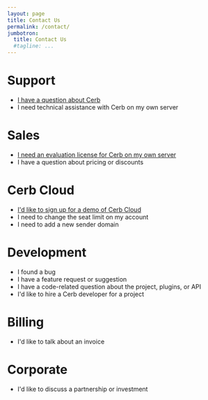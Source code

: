 ```yaml
---
layout: page
title: Contact Us
permalink: /contact/
jumbotron: 
  title: Contact Us
  #tagline: ...
---
```


# Support

- <a href="/contact/support/">I have a question about Cerb</a>
- I need technical assistance with Cerb on my own server

# Sales

- <a href="/contact/evaluation-license">I need an evaluation license for Cerb on my own server</a>
- I have a question about pricing or discounts

# Cerb Cloud

- <a href="/demo/">I'd like to sign up for a demo of Cerb Cloud</a>
- I need to change the seat limit on my account
- I need to add a new sender domain

# Development

- I found a bug
- I have a feature request or suggestion
- I have a code-related question about the project, plugins, or API
- I'd like to hire a Cerb developer for a project

# Billing

- I'd like to talk about an invoice

# Corporate

- I'd like to discuss a partnership or investment
